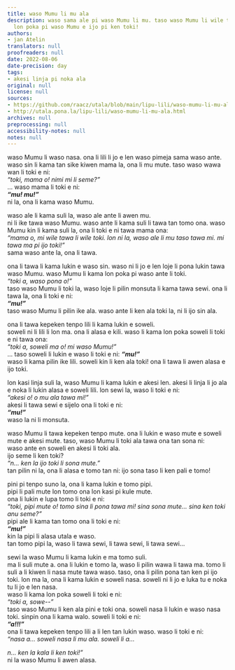```yaml
---
title: waso Mumu li mu ala
description: waso sama ale pi waso Mumu li mu. taso waso Mumu li wile toki! o alasa
  lon poka pi waso Mumu e ijo pi ken toki!
authors:
- jan Atelin
translators: null
proofreaders: null
date: 2022-08-06
date-precision: day
tags:
- akesi linja pi noka ala
original: null
license: null
sources:
- https://github.com/raacz/utala/blob/main/lipu-lili/waso-mumu-li-mu-ala.md
- http://utala.pona.la/lipu-lili/waso-mumu-li-mu-ala.html
archives: null
preprocessing: null
accessibility-notes: null
notes: null
---
```


waso Mumu li waso nasa. ona li lili li jo e len waso pimeja sama waso ante. waso sin li kama tan sike kiwen mama la, ona li mu mute. taso waso wawa wan li toki e ni:  
*“toki, mama o! nimi mi li seme?”*  
… waso mama li toki e ni:  
***“mu! mu!”***  
ni la, ona li kama waso Mumu.

waso ale li kama suli la, waso ale ante li awen mu.   
ni li ike tawa waso Mumu. waso ante li kama suli li tawa tan tomo ona. waso Mumu kin li kama suli la, ona li toki e ni tawa mama ona:  
*“mama o, mi wile tawa li wile toki. lon ni la, waso ale li mu taso tawa mi. mi tawa ma pi ijo toki!”*  
sama waso ante la, ona li tawa.

ona li tawa li kama lukin e waso sin. waso ni li jo e len loje li pona lukin tawa waso Mumu. waso Mumu li kama lon poka pi waso ante li toki.  
*“toki a, waso pona o!”*  
taso waso Mumu li toki la, waso loje li pilin monsuta li kama tawa sewi. ona li tawa la, ona li toki e ni:  
***“mu!”***  
taso waso Mumu li pilin ike ala. waso ante li ken ala toki la, ni li ijo sin ala.

ona li tawa kepeken tenpo lili li kama lukin e soweli.   
soweli ni li lili li lon ma. ona li alasa e kili. waso li kama lon poka soweli li toki e ni tawa ona:  
*“toki a, soweli ma o! mi waso Mumu!”*  
… taso soweli li lukin e waso li toki e ni:
***“mu!”***  
waso li kama pilin ike lili. soweli kin li ken ala toki! ona li tawa li awen alasa e ijo toki.

lon kasi linja suli la, waso Mumu li kama lukin e akesi len. akesi li linja li jo ala e noka li lukin alasa e soweli lili. lon sewi la, waso li toki e ni:  
*“akesi o! o mu ala tawa mi!”*  
akesi li tawa sewi e sijelo ona li toki e ni:  
***“mu!”***  
waso la ni li monsuta.

waso Mumu li tawa kepeken tenpo mute. ona li lukin e waso mute e soweli mute e akesi mute. taso, waso Mumu li toki ala tawa ona tan sona ni:   
waso ante en soweli en akesi li toki ala.  
ijo seme li ken toki?  
*“n… ken la ijo toki li sona mute.”*   
tan pilin ni la, ona li alasa e tomo tan ni: ijo sona taso li ken pali e tomo!

pini pi tenpo suno la, ona li kama lukin e tomo pipi.  
pipi li pali mute lon tomo ona lon kasi pi kule mute.  
ona li lukin e lupa tomo li toki e ni:  
*“toki, pipi mute o! tomo sina li pona tawa mi! sina sona mute… sina ken toki anu seme?”*  
pipi ale li kama tan tomo ona li toki e ni:  
***“mu!”***  
kin la pipi li alasa utala e waso.  
tan tomo pipi la, waso li tawa sewi, li tawa sewi, li tawa sewi…

sewi la waso Mumu li kama lukin e ma tomo suli.  
ma li suli mute a. ona li lukin e tomo la, waso li pilin wawa li tawa ma. tomo li suli a li kiwen li nasa mute tawa waso. taso, ona li pilin pona tan ken pi ijo toki. lon ma la, ona li kama lukin e soweli nasa. soweli ni li jo e luka tu e noka tu li jo e len nasa.  
waso li kama lon poka soweli li toki e ni:  
*“toki a, sowe--”*  
taso waso Mumu li ken ala pini e toki ona. soweli nasa li lukin e waso nasa toki. sinpin ona li kama walo. soweli li toki e ni:  
***“a!!!”***  
ona li tawa kepeken tenpo lili a li len tan lukin waso. waso li toki e ni:  
*“nasa a… soweli nasa li mu ala. soweli li a…*

*n… ken la kala li ken toki!”*  
ni la waso Mumu li awen alasa.